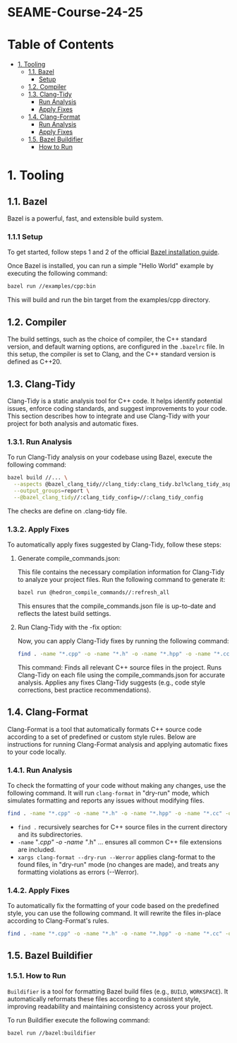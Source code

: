 # SEAME-Course-24-25

# Table of Contents

- [1. Tooling](#1-tooling)
  - [1.1. Bazel](#11-bazel)
    - [Setup](#111-setup)
  - [1.2. Compiler](#12-compiler)
  - [1.3. Clang-Tidy](#13-clang-tidy)
    - [Run Analysis](#131-run-analysis)
    - [Apply Fixes](#132-apply-fixes)
  - [1.4. Clang-Format](#14-clang-format)
    - [Run Analysis](#141-run-analysis)
    - [Apply Fixes](#142-apply-fixes)
  - [1.5. Bazel Buildifier](#15-bazel-buildifier)
    - [How to Run](#151-how-to-run)

# 1. Tooling

## 1.1. Bazel

Bazel is a powerful, fast, and extensible build system.

### 1.1.1 Setup

To get started, follow steps 1 and 2 of the official [Bazel installation guide](https://bazel.build/install/ubuntu).

Once Bazel is installed, you can run a simple "Hello World" example by executing the following command:

```bash
bazel run //examples/cpp:bin
```

This will build and run the bin target from the examples/cpp directory.

## 1.2. Compiler

The build settings, such as the choice of compiler, the C++ standard version, and default warning options, are configured in the `.bazelrc` file. In this setup, the compiler is set to Clang, and the C++ standard version is defined as C++20.

## 1.3. Clang-Tidy

Clang-Tidy is a static analysis tool for C++ code. It helps identify potential issues, enforce coding standards, and suggest improvements to your code. This section describes how to integrate and use Clang-Tidy with your project for both analysis and automatic fixes.

### 1.3.1. Run Analysis

To run Clang-Tidy analysis on your codebase using Bazel, execute the following command:

```bash
bazel build //... \
  --aspects @bazel_clang_tidy//clang_tidy:clang_tidy.bzl%clang_tidy_aspect \
  --output_groups=report \
  --@bazel_clang_tidy//:clang_tidy_config=//:clang_tidy_config
```

The checks are define on .clang-tidy file.

### 1.3.2. Apply Fixes

To automatically apply fixes suggested by Clang-Tidy, follow these steps:

1. Generate compile_commands.json:

    This file contains the necessary compilation information for Clang-Tidy to analyze your project files. Run the following command to generate it:

    ```bash
    bazel run @hedron_compile_commands//:refresh_all
    ```

    This ensures that the compile_commands.json file is up-to-date and reflects the latest build settings.

2. Run Clang-Tidy with the -fix option:

    Now, you can apply Clang-Tidy fixes by running the following command:

    ```bash
    find . -name "*.cpp" -o -name "*.h" -o -name "*.hpp" -o -name "*.cc" -o -name "*.cxx" -o -name "*.hxx" | xargs clang-tidy --header-filter=".*" -p ./compile_commands.json
    ```

    This command:
    Finds all relevant C++ source files in the project.
    Runs Clang-Tidy on each file using the compile_commands.json for accurate analysis.
    Applies any fixes Clang-Tidy suggests (e.g., code style corrections, best practice recommendations).

## 1.4. Clang-Format

Clang-Format is a tool that automatically formats C++ source code according to a set of predefined or custom style rules. Below are instructions for running Clang-Format analysis and applying automatic fixes to your code locally.

### 1.4.1. Run Analysis

To check the formatting of your code without making any changes, use the following command. It will run `clang-format` in "dry-run" mode, which simulates formatting and reports any issues without modifying files.

```bash
find . -name "*.cpp" -o -name "*.h" -o -name "*.hpp" -o -name "*.cc" -o -name "*.cxx" -o -name "*.hxx" | xargs clang-format --dry-run --Werror
```

- `find .` recursively searches for C++ source files in the current directory and its subdirectories.
- `-name` "*.cpp" -o -name "*.h" ... ensures all common C++ file extensions are included.
- `xargs clang-format --dry-run --Werror` applies clang-format to the found files, in "dry-run" mode (no changes are made), and treats any formatting violations as errors (--Werror).

### 1.4.2. Apply Fixes

To automatically fix the formatting of your code based on the predefined style, you can use the following command. It will rewrite the files in-place according to Clang-Format's rules.

```bash
find . -name "*.cpp" -o -name "*.h" -o -name "*.hpp" -o -name "*.cc" -o -name "*.cxx" -o -name "*.hxx" | xargs clang-format -i
```

## 1.5. Bazel Buildifier

### 1.5.1. How to Run

`Buildifier` is a tool for formatting Bazel build files (e.g., `BUILD`, `WORKSPACE`). It automatically reformats these files according to a consistent style, improving readability and maintaining consistency across your project.

To run Buildifier execute the following command:

```bash
bazel run //bazel:buildifier
```
